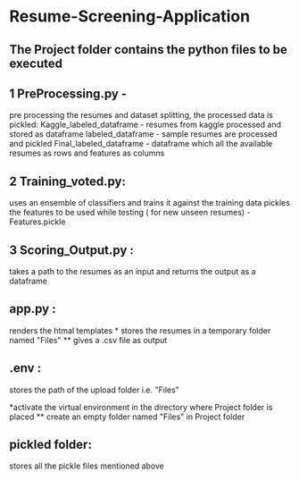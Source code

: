 # Resume-Screening-Application
## The Project folder contains the python files to be executed 
## 1 PreProcessing.py -  
pre processing the resumes and dataset splitting, 
the processed data is pickled:
Kaggle_labeled_dataframe - resumes from kaggle processed and stored as dataframe
labeled_dataframe - sample resumes are processed and pickled 
Final_labeled_dataframe - dataframe which all the available resumes as rows and features as columns
## 2 Training_voted.py:
uses an ensemble of classifiers and trains it against the training data
pickles the features to be used while testing ( for new unseen resumes) - Features.pickle
## 3 Scoring_Output.py :
takes a path to the resumes as an input and returns the output as a dataframe

## app.py :
renders the htmal templates *
stores the resumes in a temporary folder named "Files" **
gives a .csv file as output

## .env :
stores the path of the upload folder i.e. "Files"

*activate the virtual environment in the directory where Project folder is placed
** create an empty folder named "Files" in Project folder

## pickled folder:
stores all the pickle files mentioned above
